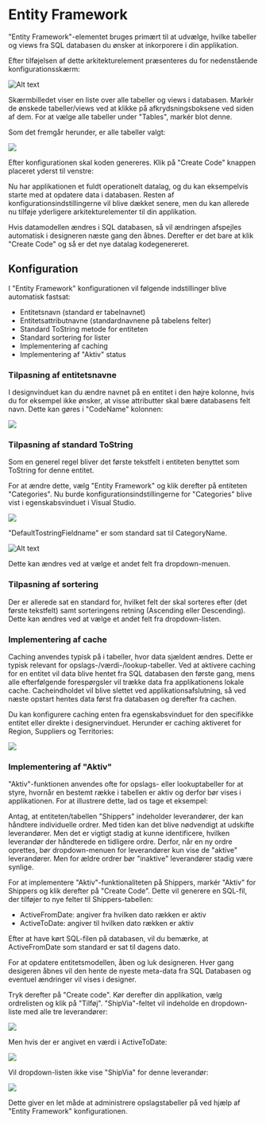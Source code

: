 # Entity Framework

"Entity Framework"-elementet bruges primært til at udvælge, hvilke tabeller og views fra SQL databasen du ønsker at inkorporere i din applikation.

Efter tilføjelsen af dette arkitekturelement præsenteres du for nedenstående konfigurationsskærm:

![Alt text](media/entityframework-1.png)

Skærmbilledet viser en liste over alle tabeller og views i databasen. Markér de ønskede tabeller/views ved at klikke på afkrydsningsboksene ved siden af dem. For at vælge alle tabeller under "Tables", markér blot denne.

Som det fremgår herunder, er alle tabeller valgt:

![](../media/sqltoentity_1.png)

Efter konfigurationen skal koden genereres. Klik på "Create Code" knappen placeret yderst til venstre:

Nu har applikationen et fuldt operationelt datalag, og du kan eksempelvis starte med at opdatere data i databasen. Resten af konfigurationsindstillingerne vil blive dækket senere, men du kan allerede nu tilføje yderligere arkitekturelementer til din applikation.

Hvis datamodellen ændres i SQL databasen, så vil ændringen afspejles automatisk i designeren næste gang den åbnes. Derefter er det bare at klik "Create Code" og så er det nye datalag kodegenereret.

## Konfiguration

I "Entity Framework" konfigurationen vil følgende indstillinger blive automatisk fastsat:

- Entitetsnavn (standard er tabelnavnet)
- Entitetsattributnavne (standardnavnene på tabelens felter)
- Standard ToString metode for entiteten
- Standard sortering for lister
- Implementering af caching
- Implementering af "Aktiv" status

### Tilpasning af entitetsnavne

I designvinduet kan du ændre navnet på en entitet i den højre kolonne, hvis du for eksempel ikke ønsker, at visse attributter skal bære databasens felt navn. Dette kan gøres i "CodeName" kolonnen:

![](../media/sqltoentity_4.png)

### Tilpasning af standard ToString

Som en generel regel bliver det første tekstfelt i entiteten benyttet som ToString for denne entitet.

For at ændre dette, vælg "Entity Framework" og klik derefter på entiteten "Categories". Nu burde konfigurationsindstillingerne for "Categories" blive vist i egenskabsvinduet i Visual Studio.

![](../media/sqltoentity_5.png)

"DefaultTostringFieldname" er som standard sat til CategoryName. 

![Alt text](media/entityframework.png)

Dette kan ændres ved at vælge et andet felt fra dropdown-menuen. 

### Tilpasning af sortering

Der er allerede sat en standard for, hvilket felt der skal sorteres efter (det første tekstfelt) samt sorteringens retning (Ascending eller Descending). Dette kan ændres ved at vælge et andet felt fra dropdown-listen.

### Implementering af cache

Caching anvendes typisk på i tabeller, hvor data sjældent ændres. Dette er typisk relevant for opslags-/værdi-/lookup-tabeller. Ved at aktivere caching for en entitet vil data blive hentet fra SQL databasen den første gang, mens alle efterfølgende forespørgsler vil trække data fra applikationens lokale cache. Cacheindholdet vil blive slettet ved applikationsafslutning, så ved næste opstart hentes data først fra databasen og derefter fra cachen.

Du kan konfigurere caching enten fra egenskabsvinduet for den specifikke entitet eller direkte i designervinduet. Herunder er caching aktiveret for Region, Suppliers og Territories:

![](../media/sqltoentity_7.png)

### Implementering af "Aktiv"

"Aktiv"-funktionen anvendes ofte for opslags- eller lookuptabeller for at styre, hvornår en bestemt række i tabellen er aktiv og derfor bør vises i applikationen. For at illustrere dette, lad os tage et eksempel:

Antag, at entiteten/tabellen "Shippers" indeholder leverandører, der kan håndtere individuelle ordrer. Med tiden kan det blive nødvendigt at udskifte leverandører. Men det er vigtigt stadig at kunne identificere, hvilken leverandør der håndterede en tidligere ordre. Derfor, når en ny ordre oprettes, bør dropdown-menuen for leverandører kun vise de "aktive" leverandører. Men for ældre ordrer bør "inaktive" leverandører stadig være synlige.

For at implementere "Aktiv"-funktionaliteten på Shippers, markér "Aktiv" for Shippers og klik derefter på "Create Code". Dette vil generere en SQL-fil, der tilføjer to nye felter til Shippers-tabellen:

- ActiveFromDate: angiver fra hvilken dato rækken er aktiv
- ActiveToDate: angiver til hvilken dato rækken er aktiv

Efter at have kørt SQL-filen på databasen, vil du bemærke, at ActiveFromDate som standard er sat til dagens dato.

For at opdatere entitetsmodellen, åben og luk designeren. Hver gang desigeren åbnes vil den hente de nyeste meta-data fra SQL Databasen og eventuel ændringer vil vises i designer.

Tryk derefter på "Create code". Kør derefter din applikation, vælg ordrelisten og klik på "Tilføj". "ShipVia"-feltet vil indeholde en dropdown-liste med alle tre leverandører:

![](../media/sqltoentity_8.png)

Men hvis der er angivet en værdi i ActiveToDate:

![](../media/sqltoentity_9.png)

Vil dropdown-listen ikke vise "ShipVia" for denne leverandør:

![](../media/sqltoentity_10.png)

Dette giver en let måde at administrere opslagstabeller på ved hjælp af "Entity Framework" konfigurationen.
